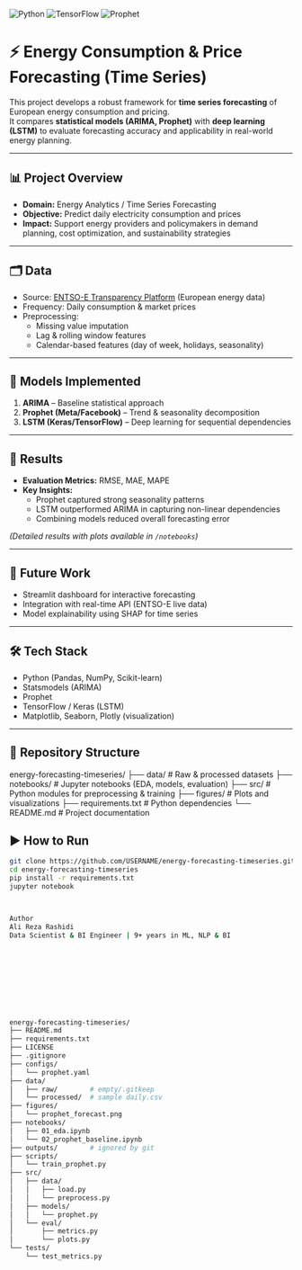 ![Python](https://img.shields.io/badge/Python-3.10-blue.svg)
![TensorFlow](https://img.shields.io/badge/TensorFlow-2.15-orange.svg)
![Prophet](https://img.shields.io/badge/Prophet-1.1.5-green.svg)

# ⚡ Energy Consumption & Price Forecasting (Time Series)

This project develops a
robust framework for **time series forecasting** of European energy consumption and pricing.  
It compares **statistical models (ARIMA, Prophet)** with **deep learning (LSTM)** to evaluate forecasting accuracy and applicability in real-world energy planning.

---

## 📊 Project Overview
- **Domain:** Energy Analytics / Time Series Forecasting  
- **Objective:** Predict daily electricity consumption and prices  
- **Impact:** Support energy providers and policymakers in demand planning, cost optimization, and sustainability strategies  

---

## 🗂 Data
- Source: [ENTSO-E Transparency Platform](https://transparency.entsoe.eu/) (European energy data)  
- Frequency: Daily consumption & market prices  
- Preprocessing:
  - Missing value imputation
  - Lag & rolling window features
  - Calendar-based features (day of week, holidays, seasonality)

---

## 🧮 Models Implemented
1. **ARIMA** – Baseline statistical approach  
2. **Prophet (Meta/Facebook)** – Trend & seasonality decomposition  
3. **LSTM (Keras/TensorFlow)** – Deep learning for sequential dependencies  

---

## 🎯 Results
- **Evaluation Metrics:** RMSE, MAE, MAPE  
- **Key Insights:**
  - Prophet captured strong seasonality patterns  
  - LSTM outperformed ARIMA in capturing non-linear dependencies  
  - Combining models reduced overall forecasting error  

*(Detailed results with plots available in `/notebooks`)*  

---

## 🚀 Future Work
- Streamlit dashboard for interactive forecasting  
- Integration with real-time API (ENTSO-E live data)  
- Model explainability using SHAP for time series  

---

## 🛠 Tech Stack
- Python (Pandas, NumPy, Scikit-learn)  
- Statsmodels (ARIMA)  
- Prophet  
- TensorFlow / Keras (LSTM)  
- Matplotlib, Seaborn, Plotly (visualization)  

---

## 📂 Repository Structure
energy-forecasting-timeseries/
├── data/ # Raw & processed datasets
├── notebooks/ # Jupyter notebooks (EDA, models, evaluation)
├── src/ # Python modules for preprocessing & training
├── figures/ # Plots and visualizations
├── requirements.txt # Python dependencies
└── README.md # Project documentation


## ▶️ How to Run
```bash
git clone https://github.com/USERNAME/energy-forecasting-timeseries.git
cd energy-forecasting-timeseries
pip install -r requirements.txt
jupyter notebook



Author
Ali Reza Rashidi
Data Scientist & BI Engineer | 9+ years in ML, NLP & BI










energy-forecasting-timeseries/
├── README.md
├── requirements.txt
├── LICENSE
├── .gitignore
├── configs/
│   └── prophet.yaml
├── data/
│   ├── raw/        # empty/.gitkeep
│   └── processed/  # sample daily.csv
├── figures/
│   └── prophet_forecast.png
├── notebooks/
│   ├── 01_eda.ipynb
│   └── 02_prophet_baseline.ipynb
├── outputs/        # ignored by git
├── scripts/
│   └── train_prophet.py
├── src/
│   ├── data/
│   │   ├── load.py
│   │   └── preprocess.py
│   ├── models/
│   │   └── prophet.py
│   └── eval/
│       ├── metrics.py
│       └── plots.py
└── tests/
    └── test_metrics.py
